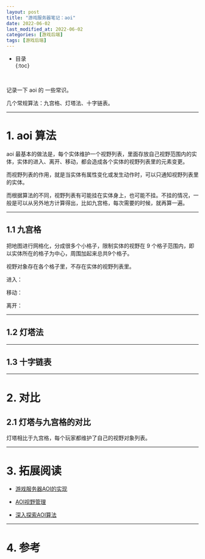 ```yaml
---
layout: post
title: "游戏服务器笔记：aoi"
date: 2022-06-02
last_modified_at: 2022-06-02
categories: [游戏后端]
tags: [游戏后端]
---
```


* 目录  
{:toc}
<br/>

记录一下 aoi 的 一些常识。   

几个常规算法：九宫格、灯塔法、十字链表。     

---

# 1. aoi 算法

aoi 最基本的做法是，每个实体维护一个视野列表，里面存放自己视野范围内的实体，实体的进入、离开、移动，都会造成各个实体的视野列表里的元素变更。  

而视野列表的作用，就是当实体有属性变化或发生动作时，可以只通知视野列表里的实体。   

而根据算法的不同，视野列表有可能挂在实体身上，也可能不挂。不挂的情况，一般是可以从另外地方计算得出，比如九宫格，每次需要的时候，就再算一遍。   

---

## 1.1 九宫格

把地图进行网格化，分成很多个小格子，限制实体的视野在 9 个格子范围内，即以实体所在的格子为中心，周围加起来总共9个格子。    

视野对象存在各个格子里，不存在实体的视野列表里。     

进入：     

移动：    

离开：    


---

## 1.2 灯塔法

---

## 1.3 十字链表

---

# 2. 对比 

## 2.1 灯塔与九宫格的对比

灯塔相比于九宫格，每个玩家都维护了自己的视野对象列表。

---

# 3. 拓展阅读

* [游戏服务器AOI的实现](https://www.cnblogs.com/coding-my-life/p/14256640.html)   

* [AOI视野管理](https://lizb0907.github.io/2018/09/19/AOI/)  

* [深入探索AOI算法](https://zhuanlan.zhihu.com/p/201588990)   


---

# 4. 参考
